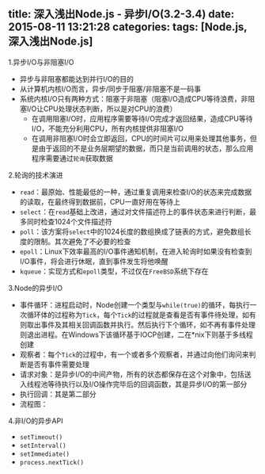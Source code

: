 title: 深入浅出Node.js - 异步I/O(3.2-3.4)
date: 2015-08-11 13:21:28
categories:
tags:  [Node.js, 深入浅出Node.js]
---

1.异步I/O与非阻塞I/O
- 异步与非阻塞都能达到并行I/O的目的
- 从计算机内核I/O而言，异步/同步于阻塞/非阻塞不是一码事
- 系统内核I/O只有两种方式：阻塞于非阻塞（阻塞I/O造成CPU等待浪费，非阻塞I/O让CPU处理状态判断，所以是对CPU的浪费）
    - 在调用阻塞I/O时，应用程序需要等待I/O完成才返回结果，造成CPU等待I/O，不能充分利用CPU，所有内核提供非阻塞I/O
    - 在调用非阻塞I/O时会立即返回，CPU的时间片可以用来处理其他事务，但是由于返回的不是业务层期望的数据，而只是当前调用的状态，那么应用程序需要通过`轮询`获取数据

2.轮询的技术演进
- `read`：最原始、性能最低的一种，通过重复调用来检查I/O的状态来完成数据的读取，在最终得到数据前，CPU一直好用在等待上
- `select`：在`read`基础上改进，通过对文件描述符上的事件状态来进行判断，最多同时检查1024个文件描述符
- `poll`：该方案将`select`中的1024长度的数组换成了链表的方式，避免数组长度的限制。其次避免了不必要的检查
- `epoll`：Linux下效率最高的I/O事件通知机制，在进入轮询时如果没有检查到I/O事件，将会进行休眠，直到事件发生将他唤醒
- `kqueue`：实现方式和`epoll`类型，不过仅在`FreeBSD`系统下存在

3.Node的异步I/O
- 事件循环：进程启动时，Node创建一个类型与`while(true)`的循环，每执行一次循环体的过程称为`Tick`，每个`Tick`的过程就是查看是否有事件待处理，如有则取出事件及其相关回调函数并执行。然后执行下个循环，如不再有事件处理则退出进程。在Windows下该循环基于IOCP创建，二在*nix下则基于多线程创建
- 观察者：每个`Tick`的过程中，有一个或者多个观察者，并通过向他们询问来判断是否有事件需要处理
- 请求对象：是异步I/O的中间产物，所有的状态都保存在这个对象中，包括送入线程池等待执行以及I/O操作完毕后的回调函数，其是异步I/O的第一部分
- 执行回调：其是第二部分
- 流程图：

4.非I/O的异步API
- `setTimeout()`
- `setInterval()`
- `setImmediate()`
- `process.nextTick()`


